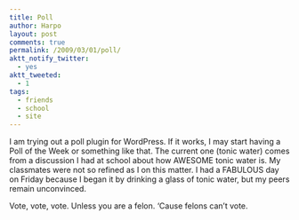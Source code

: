 ```yaml
---
title: Poll
author: Harpo
layout: post
comments: true
permalink: /2009/03/01/poll/
aktt_notify_twitter:
  - yes
aktt_tweeted:
  - 1
tags:
  - friends
  - school
  - site
---
```

I am trying out a poll plugin for WordPress. If it works, I may start having a Poll of the Week or something like that. The current one (tonic water) comes from a discussion I had at school about how AWESOME tonic water is. My classmates were not so refined as I on this matter. I had a FABULOUS day on Friday because I began it by drinking a glass of tonic water, but my peers remain unconvinced.

Vote, vote, vote. Unless you are a felon. &#8216;Cause felons can&#8217;t vote.